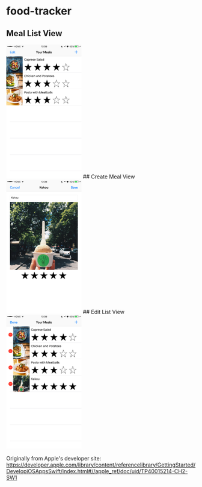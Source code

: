 # food-tracker
## Meal List View
<img width="200" alt="alt text" src="https://github.com/infinitebliss/food-tracker/blob/master/screenshots/1.PNG">
## Create Meal View
<img width="200" alt="alt text" src="https://github.com/infinitebliss/food-tracker/blob/master/screenshots/2.PNG">
## Edit List View
<img width="200" alt="alt text" src="https://github.com/infinitebliss/food-tracker/blob/master/screenshots/3.PNG">

Originally from Apple's developer site: https://developer.apple.com/library/content/referencelibrary/GettingStarted/DevelopiOSAppsSwift/index.html#//apple_ref/doc/uid/TP40015214-CH2-SW1
